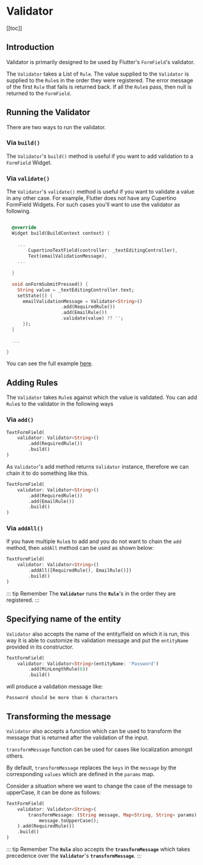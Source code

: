 # Validator

[[toc]]

## Introduction

Validator is primarily designed to be used by Flutter's `FormField`'s validator.

The `Validator` takes a List of `Rule`. The value supplied to the
`Validator` is supplied to the `Rule`s in the order they were registered.
The error message of the first `Rule` that fails is returned back. If all the `Rule`s pass, then null is returned to the `FormField`.

## Running the Validator

There are two ways to run the validator.

### Via `build()`

The `Validator`'s `build()` method is useful if you want to add validation to a `FormField` Widget.

### Via `validate()`

The `Validator`'s `validate()` method is useful if you want to validate a value in any other case.
For example, Flutter does not have any Cupertino FormField Widgets. For such cases you'll want to use the validator as following.

```dart

  @override
  Widget build(BuildContext context) {
  
    ...  
        CupertinoTextField(controller: _textEditingController),
        Text(emailValidationMessage),
    ...
  
  }
      
  void onFormSubmitPressed() {
    String value = _textEditingController.text;
    setState(() {
      emailValidationMessage = Validator<String>()
                    .add(RequiredRule())
                    .add(EmailRule())
                    .validate(value) ?? '';
      });
  }
  
  ...

}
```

You can see the full example [here](https://github.com/flrx/validator/blob/master/example/lib/cupertino_form.dart).

## Adding Rules

The `Validator` takes `Rule`s against which the value is validated. You can add `Rule`s to the validator in the following ways

### Via `add()`

```dart
TextFormField(
    validator: Validator<String>()
        .add(RequiredRule())
        .build()
)
```

As `Validator`'s add method returns `Validator` instance, therefore we can chain it to do something like this.

```dart
TextFormField(
    validator: Validator<String>()
        .add(RequiredRule())
        .add(EmailRule())
        .build()
)
```

### Via `addAll()`

If you have multiple `Rule`s to add and you do not want to chain the `add` method, then `addAll` method can be used as shown below:

```dart
TextFormField(
    validator: Validator<String>()
        .addAll([RequiredRule(), EmailRule()])
        .build()
)
```

::: tip Remember
The **`Validator`** runs the **`Rule`**'s in the order they are registered.
:::

## Specifying name of the entity

`Validator` also accepts the name of the entity/field on which it is run, this way it is able to customize its validation message and put the `entityName` provided in its constructor.

```dart
TextFormField(
    validator: Validator<String>(entityName: 'Password')
        .add(MinLengthRule(6))
        .build()
```

will produce a validation message like:

```
Password should be more than 6 characters
```

## Transforming the message

`Validator` also accepts a function which can be used to transform the message that is returned after the validation of the input.

`transformMessage` function can be used for cases like localization amongst others.

By default, `transformMessage` replaces the `keys` in the `message` by the corresponding `values` which are defined in the `params` map.

Consider a situation where we want to change the case of the message to upperCase, it can be done as follows:

```dart
TextFormField(
    validator: Validator<String>(
        transformMessage: (String message, Map<String, String> params) =>
            message.toUpperCase();
    ).add(RequiredRule())
    .build()
)
```

::: tip Remember
The **`Rule`** also accepts the **`transformMessage`** which takes precedence over the **`Validator`**'s **`transformMessage`**.
:::
